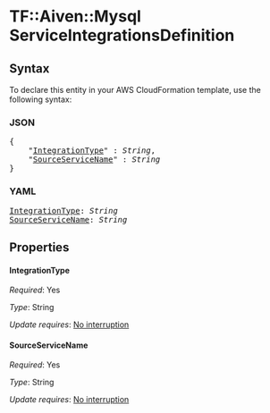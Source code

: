 # TF::Aiven::Mysql ServiceIntegrationsDefinition

## Syntax

To declare this entity in your AWS CloudFormation template, use the following syntax:

### JSON

<pre>
{
    "<a href="#integrationtype" title="IntegrationType">IntegrationType</a>" : <i>String</i>,
    "<a href="#sourceservicename" title="SourceServiceName">SourceServiceName</a>" : <i>String</i>
}
</pre>

### YAML

<pre>
<a href="#integrationtype" title="IntegrationType">IntegrationType</a>: <i>String</i>
<a href="#sourceservicename" title="SourceServiceName">SourceServiceName</a>: <i>String</i>
</pre>

## Properties

#### IntegrationType

_Required_: Yes

_Type_: String

_Update requires_: [No interruption](https://docs.aws.amazon.com/AWSCloudFormation/latest/UserGuide/using-cfn-updating-stacks-update-behaviors.html#update-no-interrupt)

#### SourceServiceName

_Required_: Yes

_Type_: String

_Update requires_: [No interruption](https://docs.aws.amazon.com/AWSCloudFormation/latest/UserGuide/using-cfn-updating-stacks-update-behaviors.html#update-no-interrupt)


